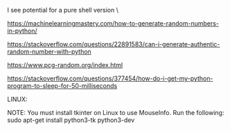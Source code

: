 I see potential for a pure shell version
\


https://machinelearningmastery.com/how-to-generate-random-numbers-in-python/

https://stackoverflow.com/questions/22891583/can-i-generate-authentic-random-number-with-python

https://www.pcg-random.org/index.html


https://stackoverflow.com/questions/377454/how-do-i-get-my-python-program-to-sleep-for-50-milliseconds

LINUX:

NOTE: You must install tkinter on Linux to use MouseInfo. Run the following: sudo apt-get install python3-tk python3-dev